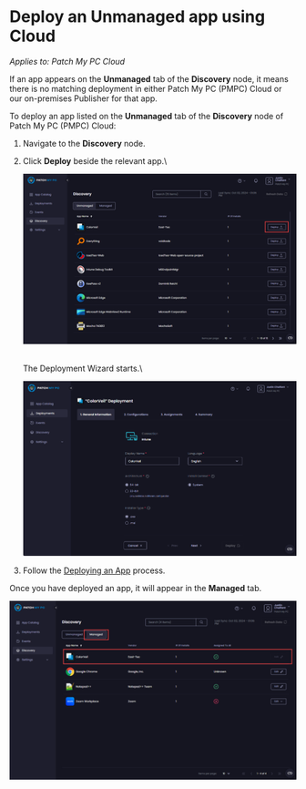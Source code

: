 # Deploy an Unmanaged app using Cloud

_Applies to: Patch My PC Cloud_

If an app appears on the <strong>Unmanaged</strong> tab of the <strong>Discovery</strong> node, it means there is no matching deployment in either Patch My PC (PMPC) Cloud or our on-premises Publisher for that app.

To deploy an app listed on the <strong>Unmanaged</strong> tab of the <strong>Discovery</strong> node of Patch My PC (PMPC) Cloud:

1. Navigate to the <strong>Discovery</strong> node.
2.  Click <strong>Deploy</strong> beside the relevant app.\


    ![Clicking “Deploy” beside the relevant the app](/_images/image-(417).png "Clicking “Deploy” beside the relevant the app")

    \
    The Deployment Wizard starts.\


    ![“Deployment wizard” starting](/_images/image-(533).png "“Deployment wizard” starting")
3. Follow the [Deploying an App](../cloud-deployments/deploying-an-app-using-cloud/) process.

Once you have deployed an app, it will appear in the <strong>Managed</strong> tab.

![Deployed app now appears on the “Managed” tab](/_images/image-(418).png "Deployed app now appears on the “Managed” tab")